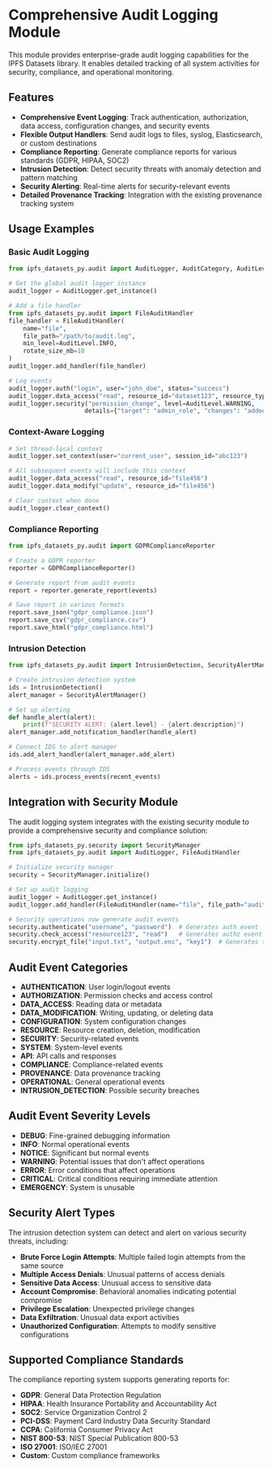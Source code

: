 # Comprehensive Audit Logging Module

This module provides enterprise-grade audit logging capabilities for the IPFS Datasets library. It enables detailed tracking of all system activities for security, compliance, and operational monitoring.

## Features

- **Comprehensive Event Logging**: Track authentication, authorization, data access, configuration changes, and security events
- **Flexible Output Handlers**: Send audit logs to files, syslog, Elasticsearch, or custom destinations
- **Compliance Reporting**: Generate compliance reports for various standards (GDPR, HIPAA, SOC2)
- **Intrusion Detection**: Detect security threats with anomaly detection and pattern matching
- **Security Alerting**: Real-time alerts for security-relevant events
- **Detailed Provenance Tracking**: Integration with the existing provenance tracking system

## Usage Examples

### Basic Audit Logging

```python
from ipfs_datasets_py.audit import AuditLogger, AuditCategory, AuditLevel

# Get the global audit logger instance
audit_logger = AuditLogger.get_instance()

# Add a file handler
from ipfs_datasets_py.audit import FileAuditHandler
file_handler = FileAuditHandler(
    name="file",
    file_path="/path/to/audit.log",
    min_level=AuditLevel.INFO,
    rotate_size_mb=10
)
audit_logger.add_handler(file_handler)

# Log events
audit_logger.auth("login", user="john_doe", status="success")
audit_logger.data_access("read", resource_id="dataset123", resource_type="dataset")
audit_logger.security("permission_change", level=AuditLevel.WARNING,
                     details={"target": "admin_role", "changes": "added_user"})
```

### Context-Aware Logging

```python
# Set thread-local context
audit_logger.set_context(user="current_user", session_id="abc123")

# All subsequent events will include this context
audit_logger.data_access("read", resource_id="file456")
audit_logger.data_modify("update", resource_id="file456")

# Clear context when done
audit_logger.clear_context()
```

### Compliance Reporting

```python
from ipfs_datasets_py.audit import GDPRComplianceReporter

# Create a GDPR reporter
reporter = GDPRComplianceReporter()

# Generate report from audit events
report = reporter.generate_report(events)

# Save report in various formats
report.save_json("gdpr_compliance.json")
report.save_csv("gdpr_compliance.csv")
report.save_html("gdpr_compliance.html")
```

### Intrusion Detection

```python
from ipfs_datasets_py.audit import IntrusionDetection, SecurityAlertManager

# Create intrusion detection system
ids = IntrusionDetection()
alert_manager = SecurityAlertManager()

# Set up alerting
def handle_alert(alert):
    print(f"SECURITY ALERT: {alert.level} - {alert.description}")
alert_manager.add_notification_handler(handle_alert)

# Connect IDS to alert manager
ids.add_alert_handler(alert_manager.add_alert)

# Process events through IDS
alerts = ids.process_events(recent_events)
```

## Integration with Security Module

The audit logging system integrates with the existing security module to provide a comprehensive security and compliance solution:

```python
from ipfs_datasets_py.security import SecurityManager
from ipfs_datasets_py.audit import AuditLogger, FileAuditHandler

# Initialize security manager
security = SecurityManager.initialize()

# Set up audit logging
audit_logger = AuditLogger.get_instance()
audit_logger.add_handler(FileAuditHandler(name="file", file_path="audit.log"))

# Security operations now generate audit events
security.authenticate("username", "password")  # Generates auth event
security.check_access("resource123", "read")   # Generates authz event
security.encrypt_file("input.txt", "output.enc", "key1")  # Generates security event
```

## Audit Event Categories

- **AUTHENTICATION**: User login/logout events
- **AUTHORIZATION**: Permission checks and access control
- **DATA_ACCESS**: Reading data or metadata
- **DATA_MODIFICATION**: Writing, updating, or deleting data
- **CONFIGURATION**: System configuration changes
- **RESOURCE**: Resource creation, deletion, modification
- **SECURITY**: Security-related events
- **SYSTEM**: System-level events
- **API**: API calls and responses
- **COMPLIANCE**: Compliance-related events
- **PROVENANCE**: Data provenance tracking
- **OPERATIONAL**: General operational events
- **INTRUSION_DETECTION**: Possible security breaches

## Audit Event Severity Levels

- **DEBUG**: Fine-grained debugging information
- **INFO**: Normal operational events
- **NOTICE**: Significant but normal events
- **WARNING**: Potential issues that don't affect operations
- **ERROR**: Error conditions that affect operations
- **CRITICAL**: Critical conditions requiring immediate attention
- **EMERGENCY**: System is unusable

## Security Alert Types

The intrusion detection system can detect and alert on various security threats, including:

- **Brute Force Login Attempts**: Multiple failed login attempts from the same source
- **Multiple Access Denials**: Unusual patterns of access denials
- **Sensitive Data Access**: Unusual access to sensitive data
- **Account Compromise**: Behavioral anomalies indicating potential compromise
- **Privilege Escalation**: Unexpected privilege changes
- **Data Exfiltration**: Unusual data export activities
- **Unauthorized Configuration**: Attempts to modify sensitive configurations

## Supported Compliance Standards

The compliance reporting system supports generating reports for:

- **GDPR**: General Data Protection Regulation
- **HIPAA**: Health Insurance Portability and Accountability Act
- **SOC2**: Service Organization Control 2
- **PCI-DSS**: Payment Card Industry Data Security Standard
- **CCPA**: California Consumer Privacy Act
- **NIST 800-53**: NIST Special Publication 800-53
- **ISO 27001**: ISO/IEC 27001
- **Custom**: Custom compliance frameworks